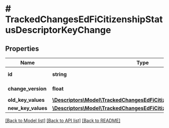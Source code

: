 # # TrackedChangesEdFiCitizenshipStatusDescriptorKeyChange

## Properties

Name | Type | Description | Notes
------------ | ------------- | ------------- | -------------
**id** | **string** | Resource identifier | [optional]
**change_version** | **float** | Change version | [optional]
**old_key_values** | [**\Descriptors\Model\TrackedChangesEdFiCitizenshipStatusDescriptorKey**](TrackedChangesEdFiCitizenshipStatusDescriptorKey.md) |  | [optional]
**new_key_values** | [**\Descriptors\Model\TrackedChangesEdFiCitizenshipStatusDescriptorKey**](TrackedChangesEdFiCitizenshipStatusDescriptorKey.md) |  | [optional]

[[Back to Model list]](../../README.md#models) [[Back to API list]](../../README.md#endpoints) [[Back to README]](../../README.md)
